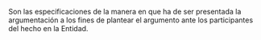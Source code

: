 Son las especificaciones de la manera en que ha de ser presentada la argumentación a los fines de plantear el argumento ante los participantes del hecho en la Entidad. 
